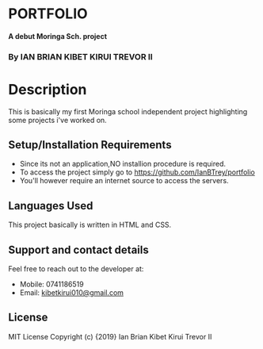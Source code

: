 # PORTFOLIO
#### A debut Moringa Sch. project      
### By IAN BRIAN KIBET KIRUI TREVOR II
# Description
This is basically my first Moringa school independent project highlighting some projects i've worked on.
## Setup/Installation Requirements
* Since its not an application,NO installion procedure is required.
* To access the project simply go to https://github.com/IanBTrey/portfolio
* You'll however require an internet source to access the servers.
## Languages Used
This project basically is written in HTML and CSS.
## Support and contact details
Feel free to reach out to the developer at:

* Mobile: 0741186519
* Email: kibetkirui010@gmail.com
## License
MIT License Copyright (c) {2019} Ian Brian Kibet Kirui Trevor II
